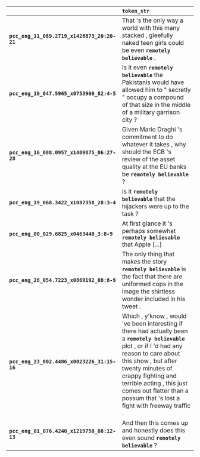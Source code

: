 |                                             | `token_str`                                                                                                                                                                                                                                                                                                             |
|:--------------------------------------------|:------------------------------------------------------------------------------------------------------------------------------------------------------------------------------------------------------------------------------------------------------------------------------------------------------------------------|
| **`pcc_eng_11_089.2719_x1428873_20:20-21`** | That 's the only way a world with this many stacked , gleefully naked teen girls could be even __``remotely believable``__ .                                                                                                                                                                                            |
| **`pcc_eng_10_047.5965_x0753900_82:4-5`**   | Is it even __``remotely believable``__ the Pakistanis would have allowed him to " secretly " occupy a compound of that size in the middle of a military garrison city ?                                                                                                                                                 |
| **`pcc_eng_16_088.0957_x1409875_06:27-28`** | Given Mario Draghi 's commitment to do whatever it takes , why should the ECB 's review of the asset quality at the EU banks be __``remotely believable``__ ?                                                                                                                                                           |
| **`pcc_eng_19_068.3422_x1087358_28:3-4`**   | Is it __``remotely believable``__ that the hijackers were up to the task ?                                                                                                                                                                                                                                              |
| **`pcc_eng_00_029.6825_x0463448_3:8-9`**    | At first glance it 's perhaps somewhat __``remotely believable``__ that Apple [...]                                                                                                                                                                                                                                     |
| **`pcc_eng_28_054.7223_x0869192_08:8-9`**   | The only thing that makes the story __``remotely believable``__ is the fact that there are uniformed cops in the image the shirtless wonder included in his tweet .                                                                                                                                                     |
| **`pcc_eng_23_002.4486_x0023226_31:15-16`** | Which , y'know , would 've been interesting if there had actually been a __``remotely believable``__ plot , or if I 'd had any reason to care about this show , but after twenty minutes of crappy fighting and terrible acting , this just comes out flatter than a possum that 's lost a fight with freeway traffic . |
| **`pcc_eng_01_076.4240_x1219750_08:12-13`** | And then this comes up and honestly does this even sound __``remotely believable``__ ?                                                                                                                                                                                                                                  |